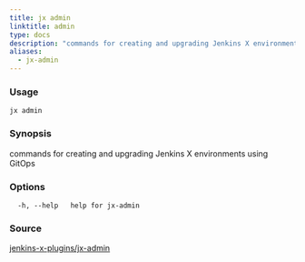 ```yaml
---
title: jx admin
linktitle: admin
type: docs
description: "commands for creating and upgrading Jenkins X environments using GitOps"
aliases:
  - jx-admin
---
```


### Usage

```
jx admin
```

### Synopsis

commands for creating and upgrading Jenkins X environments using GitOps

### Options

```
  -h, --help   help for jx-admin
```

### Source

[jenkins-x-plugins/jx-admin](https://github.com/jenkins-x-plugins/jx-admin)

